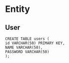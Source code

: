# Entity
## User
```roomsql
CREATE TABLE users (
id VARCHAR(50) PRIMARY KEY,
NAME VARCHAR(50),
PASSWORD VARCHAR(50)
);
```
